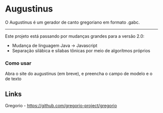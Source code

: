 # Augustinus
O Augustinus é um gerador de canto gregoriano em formato .gabc.
___
Este projeto está passando por mudanças grandes para a versão 2.0:
- Mudança de linguagem Java -> Javascript
- Separação silábica e sílabas tônicas por meio de algorítmos próprios


### Como usar
Abra o site do augustinus (em breve), e preencha o campo de modelo e o de texto

## Links
Gregorio - https://github.com/gregorio-project/gregorio  

